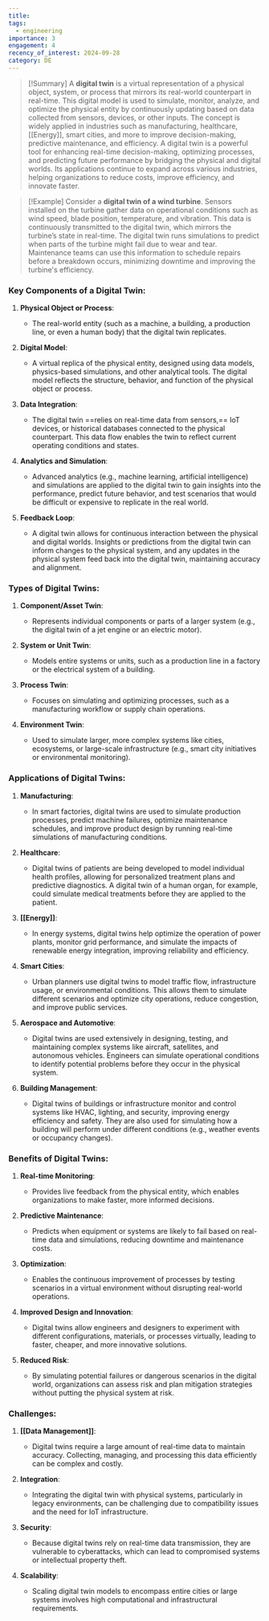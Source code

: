```yaml
---
title: 
tags:
  - engineering
importance: 3
engagement: 4
recency_of_interest: 2024-09-28
category: DE
---
```



>[!Summary]
> A **digital twin** is a virtual representation of a physical object, system, or process that mirrors its real-world counterpart in real-time. This digital model is used to simulate, monitor, analyze, and optimize the physical entity by continuously updating based on data collected from sensors, devices, or other inputs. The concept is widely applied in industries such as manufacturing, healthcare, [[Energy]], smart cities, and more to improve decision-making, predictive maintenance, and efficiency. A digital twin is a powerful tool for enhancing real-time decision-making, optimizing processes, and predicting future performance by bridging the physical and digital worlds. Its applications continue to expand across various industries, helping organizations to reduce costs, improve efficiency, and innovate faster.

>[!Example]
>Consider a **digital twin of a wind turbine**. Sensors installed on the turbine gather data on operational conditions such as wind speed, blade position, temperature, and vibration. This data is continuously transmitted to the digital twin, which mirrors the turbine’s state in real-time. The digital twin runs simulations to predict when parts of the turbine might fail due to wear and tear. Maintenance teams can use this information to schedule repairs before a breakdown occurs, minimizing downtime and improving the turbine's efficiency.

### Key Components of a Digital Twin:

1. **Physical Object or Process**:
   - The real-world entity (such as a machine, a building, a production line, or even a human body) that the digital twin replicates.

2. **Digital Model**:
   - A virtual replica of the physical entity, designed using data models, physics-based simulations, and other analytical tools. The digital model reflects the structure, behavior, and function of the physical object or process.

3. **Data Integration**:
   - The digital twin ==relies on real-time data from sensors,== IoT devices, or historical databases connected to the physical counterpart. This data flow enables the twin to reflect current operating conditions and states.

4. **Analytics and Simulation**:
   - Advanced analytics (e.g., machine learning, artificial intelligence) and simulations are applied to the digital twin to gain insights into the performance, predict future behavior, and test scenarios that would be difficult or expensive to replicate in the real world.

5. **Feedback Loop**:
   - A digital twin allows for continuous interaction between the physical and digital worlds. Insights or predictions from the digital twin can inform changes to the physical system, and any updates in the physical system feed back into the digital twin, maintaining accuracy and alignment.

### Types of Digital Twins:

1. **Component/Asset Twin**:
   - Represents individual components or parts of a larger system (e.g., the digital twin of a jet engine or an electric motor).

2. **System or Unit Twin**:
   - Models entire systems or units, such as a production line in a factory or the electrical system of a building.

3. **Process Twin**:
   - Focuses on simulating and optimizing processes, such as a manufacturing workflow or supply chain operations.

4. **Environment Twin**:
   - Used to simulate larger, more complex systems like cities, ecosystems, or large-scale infrastructure (e.g., smart city initiatives or environmental monitoring).

### Applications of Digital Twins:

1. **Manufacturing**:
   - In smart factories, digital twins are used to simulate production processes, predict machine failures, optimize maintenance schedules, and improve product design by running real-time simulations of manufacturing conditions.

2. **Healthcare**:
   - Digital twins of patients are being developed to model individual health profiles, allowing for personalized treatment plans and predictive diagnostics. A digital twin of a human organ, for example, could simulate medical treatments before they are applied to the patient.

3. **[[Energy]]**:
   - In energy systems, digital twins help optimize the operation of power plants, monitor grid performance, and simulate the impacts of renewable energy integration, improving reliability and efficiency.

4. **Smart Cities**:
   - Urban planners use digital twins to model traffic flow, infrastructure usage, or environmental conditions. This allows them to simulate different scenarios and optimize city operations, reduce congestion, and improve public services.

5. **Aerospace and Automotive**:
   - Digital twins are used extensively in designing, testing, and maintaining complex systems like aircraft, satellites, and autonomous vehicles. Engineers can simulate operational conditions to identify potential problems before they occur in the physical system.

6. **Building Management**:
   - Digital twins of buildings or infrastructure monitor and control systems like HVAC, lighting, and security, improving energy efficiency and safety. They are also used for simulating how a building will perform under different conditions (e.g., weather events or occupancy changes).

### Benefits of Digital Twins:

1. **Real-time Monitoring**:
   - Provides live feedback from the physical entity, which enables organizations to make faster, more informed decisions.

2. **Predictive Maintenance**:
   - Predicts when equipment or systems are likely to fail based on real-time data and simulations, reducing downtime and maintenance costs.

3. **Optimization**:
   - Enables the continuous improvement of processes by testing scenarios in a virtual environment without disrupting real-world operations.

4. **Improved Design and Innovation**:
   - Digital twins allow engineers and designers to experiment with different configurations, materials, or processes virtually, leading to faster, cheaper, and more innovative solutions.

5. **Reduced Risk**:
   - By simulating potential failures or dangerous scenarios in the digital world, organizations can assess risk and plan mitigation strategies without putting the physical system at risk.

### Challenges:

1. **[[Data Management]]**:
   - Digital twins require a large amount of real-time data to maintain accuracy. Collecting, managing, and processing this data efficiently can be complex and costly.

2. **Integration**:
   - Integrating the digital twin with physical systems, particularly in legacy environments, can be challenging due to compatibility issues and the need for IoT infrastructure.

3. **Security**:
   - Because digital twins rely on real-time data transmission, they are vulnerable to cyberattacks, which can lead to compromised systems or intellectual property theft.

4. **Scalability**:
   - Scaling digital twin models to encompass entire cities or large systems involves high computational and infrastructural requirements.




